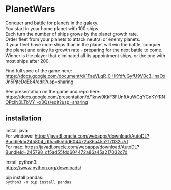 # PlanetWars

Conquer and battle for planets in the galaxy.  
You start in your home planet with 100 ships.  
Each turn the number of ships grows by the planet growth rate.  
Order fleet from your planets to attack neutral or enemy planets.  
If your fleet have more ships than in the planet will win the battle,
conquer the planet and enjoy its growth rate - preparing for the next battle to come.  
Winner is the player that eliminated all its appointment ships, or the one with most ships after 200.

Find full spec of the game here:  
https://docs.google.com/document/d/1FaeVLqR_0lHKfdfuGyfU9V0c3_inaOxJn5PjtcDdE84/edit?usp=sharing

See presentation on the game and repo here:  
https://docs.google.com/presentation/d/1knw9KkF3FUnftAuWCqYCnKYfRNOPclN0LTbVY_-x3Qs/edit?usp=sharing

## installation

install java:  
For windows: https://javadl.oracle.com/webapps/download/AutoDL?BundleId=245804_df5ad55fdd604472a86a45a217032c7d  
For mac: https://javadl.oracle.com/webapps/download/AutoDL?BundleId=245798_df5ad55fdd604472a86a45a217032c7d  

install python3:  
https://www.python.org/downloads/

pip install pandas:  
`python3 -m pip install pandas`